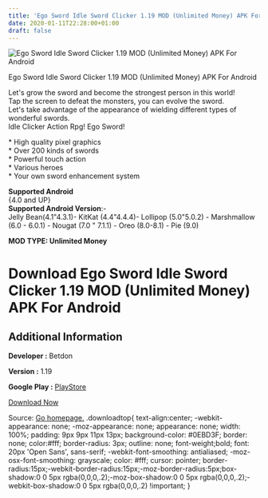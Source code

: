 ```yaml
---
title: 'Ego Sword Idle Sword Clicker 1.19 MOD (Unlimited Money) APK For Android'
date: 2020-01-11T22:28:00+01:00
draft: false
---
```


![Ego Sword Idle Sword Clicker 1.19 MOD (Unlimited Money) APK For Android](https://i0.wp.com/apkhome.net/wp-content/uploads/2020/01/Ego-Sword-Idle-Sword-Clicker-1.19-MOD-Unlimited-Money.png "Ego Sword Idle Sword Clicker 1.19 MOD (Unlimited Money) APK For Android")

  

Ego Sword Idle Sword Clicker 1.19 MOD (Unlimited Money) APK For Android

Let's grow the sword and become the strongest person in this world!  
Tap the screen to defeat the monsters, you can evolve the sword.  
Let's take advantage of the appearance of wielding different types of wonderful swords.  
Idle Clicker Action Rpg! Ego Sword!

\* High quality pixel graphics  
\* Over 200 kinds of swords  
\* Powerful touch action  
\* Various heroes  
\* Your own sword enhancement system

**Supported Android**  
{4.0 and UP}  
**Supported Android Version**:-  
Jelly Bean(4.1"4.3.1)- KitKat (4.4"4.4.4)- Lollipop (5.0"5.0.2) - Marshmallow (6.0 - 6.0.1) - Nougat (7.0 " 7.1.1) - Oreo (8.0-8.1) - Pie (9.0)

**MOD TYPE: Unlimited Money**

Download Ego Sword Idle Sword Clicker 1.19 MOD (Unlimited Money) APK For Android
================================================================================

Additional Information
----------------------

**Developer :** Betdon

**Version :** 1.19

**Google Play :** [PlayStore](https://play.google.com/store/apps/details?id=com.betdon.egosword)

  

[Download Now](https://store4app.co/post/ego-sword-idle-sword-clicker-1-19-mod-unlimited-money-apk-for-android_1578766348)

  
Source: [Go homepage.](https://store4app.co/post/ego-sword-idle-sword-clicker-1-19-mod-unlimited-money-apk-for-android_1578766348) .downloadtop{ text-align:center; -webkit-appearance: none; -moz-appearance: none; appearance: none; width: 100%; padding: 9px 9px 11px 13px; background-color: #0EBD3F; border: none; color:#fff; border-radius: 3px; outline: none; font-weight;bold; font: 20px 'Open Sans', sans-serif; -webkit-font-smoothing: antialiased; -moz-osx-font-smoothing: grayscale; color: #fff; cursor: pointer; border-radius:15px;-webkit-border-radius:15px;-moz-border-radius:5px;box-shadow:0 0 5px rgba(0,0,0,.2);-moz-box-shadow:0 0 5px rgba(0,0,0,.2);-webkit-box-shadow:0 0 5px rgba(0,0,0,.2) !important; }